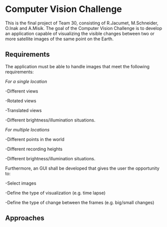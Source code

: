 # Computer Vision Challenge
This is the final project  of Team 30, consisting of R.Jacumet,
M.Schneider, O.Inak and A.Misik. The goal of the Computer Vision
Challenge is to develop an application capable of visualizing the visible
changes between two or more satellite images of the same point on the Earth.

## Requirements 
The application must be able to handle images that meet the following requirements: 
 
*For a single location*

-Different views
 
-Rotated views

-Translated views

-Different brightness/illumination situations.

*For multiple locations*

-Different points in the world

-Different recording heights

-Different brightness/illumination situations.

Furthermore, an GUI shall be developed that gives the user the opportunity
to:

-Select images

-Define the type of visualization (e.g. time lapse)

-Define the type of change between the frames (e.g. big/small changes)

## Approaches